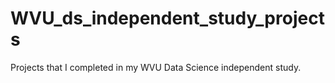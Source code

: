 # WVU_ds_independent_study_projects
Projects that I completed in my WVU Data Science independent study.
